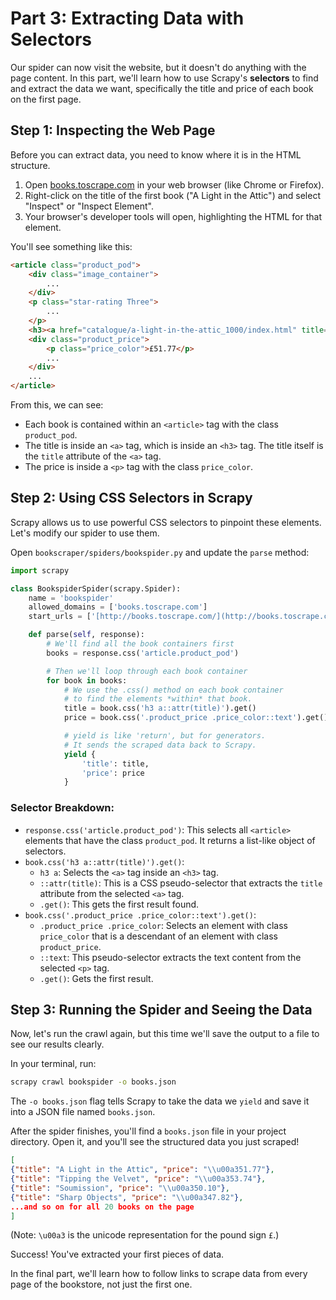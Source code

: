 # Part 3: Extracting Data with Selectors

Our spider can now visit the website, but it doesn't do anything with the page content. In this part, we'll learn how to use Scrapy's **selectors** to find and extract the data we want, specifically the title and price of each book on the first page.

## Step 1: Inspecting the Web Page

Before you can extract data, you need to know where it is in the HTML structure.

1.  Open [books.toscrape.com](http://books.toscrape.com) in your web browser (like Chrome or Firefox).
2.  Right-click on the title of the first book ("A Light in the Attic") and select "Inspect" or "Inspect Element".
3.  Your browser's developer tools will open, highlighting the HTML for that element.

You'll see something like this:
```html
<article class="product_pod">
    <div class="image_container">
        ...
    </div>
    <p class="star-rating Three">
        ...
    </p>
    <h3><a href="catalogue/a-light-in-the-attic_1000/index.html" title="A Light in the Attic">A Light in the ...</a></h3>
    <div class="product_price">
        <p class="price_color">£51.77</p>
        ...
    </div>
    ...
</article>
```
From this, we can see:
* Each book is contained within an `<article>` tag with the class `product_pod`.
* The title is inside an `<a>` tag, which is inside an `<h3>` tag. The title itself is the `title` attribute of the `<a>` tag.
* The price is inside a `<p>` tag with the class `price_color`.

## Step 2: Using CSS Selectors in Scrapy

Scrapy allows us to use powerful CSS selectors to pinpoint these elements. Let's modify our spider to use them.

Open `bookscraper/spiders/bookspider.py` and update the `parse` method:

```python
import scrapy

class BookspiderSpider(scrapy.Spider):
    name = 'bookspider'
    allowed_domains = ['books.toscrape.com']
    start_urls = ['[http://books.toscrape.com/](http://books.toscrape.com/)']

    def parse(self, response):
        # We'll find all the book containers first
        books = response.css('article.product_pod')

        # Then we'll loop through each book container
        for book in books:
            # We use the .css() method on each book container
            # to find the elements *within* that book.
            title = book.css('h3 a::attr(title)').get()
            price = book.css('.product_price .price_color::text').get()

            # yield is like 'return', but for generators.
            # It sends the scraped data back to Scrapy.
            yield {
                'title': title,
                'price': price
            }
```

### Selector Breakdown:

* `response.css('article.product_pod')`: This selects all `<article>` elements that have the class `product_pod`. It returns a list-like object of selectors.
* `book.css('h3 a::attr(title)').get()`:
    * `h3 a`: Selects the `<a>` tag inside an `<h3>` tag.
    * `::attr(title)`: This is a CSS pseudo-selector that extracts the `title` attribute from the selected `<a>` tag.
    * `.get()`: This gets the first result found.
* `book.css('.product_price .price_color::text').get()`:
    * `.product_price .price_color`: Selects an element with class `price_color` that is a descendant of an element with class `product_price`.
    * `::text`: This pseudo-selector extracts the text content from the selected `<p>` tag.
    * `.get()`: Gets the first result.

## Step 3: Running the Spider and Seeing the Data

Now, let's run the crawl again, but this time we'll save the output to a file to see our results clearly.

In your terminal, run:

```bash
scrapy crawl bookspider -o books.json
```

The `-o books.json` flag tells Scrapy to take the data we `yield` and save it into a JSON file named `books.json`.

After the spider finishes, you'll find a `books.json` file in your project directory. Open it, and you'll see the structured data you just scraped!

```json
[
{"title": "A Light in the Attic", "price": "\\u00a351.77"},
{"title": "Tipping the Velvet", "price": "\\u00a353.74"},
{"title": "Soumission", "price": "\\u00a350.10"},
{"title": "Sharp Objects", "price": "\\u00a347.82"},
...and so on for all 20 books on the page
]
```
(Note: `\u00a3` is the unicode representation for the pound sign `£`.)

Success! You've extracted your first pieces of data.

In the final part, we'll learn how to follow links to scrape data from every page of the bookstore, not just the first one.
                